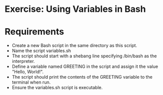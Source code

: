# Exercise: Using Variables in Bash
# Requirements
- Create a new Bash script in the same directory as this script. 
- Name the script variables.sh
- The script should start with a shebang line specifying /bin/bash as the interpreter.
- Define a variable named GREETING in the script and assign it the value "Hello, World!".
- The script should print the contents of the GREETING variable to the terminal when run.
- Ensure the variables.sh script is executable.